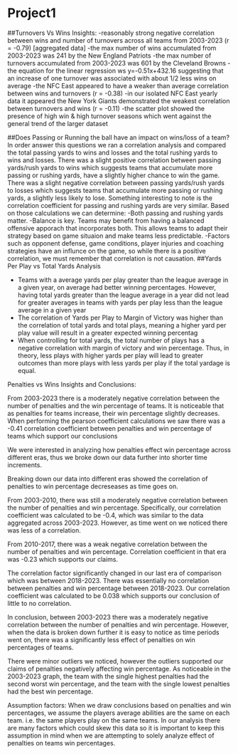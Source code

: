 # Project1


##Turnovers Vs Wins Insights:
-reasonably strong negative correlation between wins and number of turnovers across all teams from 2003-2023 (r = -0.79) [aggregated data]
-the max number of wins accumulated from 2003-2023 was 241 by the New England Patriots
-the max number of turnovers accumulated from 2003-2023 was 601 by the Cleveland Browns
-the equation for the linear regression ws y=-0.51x+432.16 suggesting that an increase of one turnover was associated with about 1/2 less wins on average
-the NFC East appeared to have a weaker than average correlation between wins and turnovers (r = -0.38) 
-in our isolated NFC East yearly data it appeared the New York Giants demonstrated the weakest correlation between turnovers and wins (r = -0.11)
-the scatter plot showed the presence of high win & high turnover seasons which went against the general trend of the larger dataset

##Does Passing or Running the ball have an impact on wins/loss of a team?
In order answer this questions we ran a correlation analysis and compared the total passing yards to wins and losses and the total rushing yards to wins and losses.
There was a slight positive correlation between passing yards/rush yards to wins which suggests teams that accumulate more passing or rushing yards, have a slightly higher chance to win the game.
There was a slight negative correlation between passing yards/rush yards to losses which suggests teams that accumulate more passing or rushing yards, a slightly less likely to lose. 
Something interesting to note is the correlation coefficient for passing and rushing yards are very similar. Based on those calculations we can determine:
 -Both passing and rushing yards matter.
 -Balance is key. Teams may benefit from having a balanced offensive apporach that incorporates both. This allows teams to adapt their strategy based on game situaion and make teams less predictable.
 -Factors such as opponent defense, game conditions, player injuries and coaching strategies have an influnce on the game, so while there is a positive correlation, we must remember that correlation is 
  not causation.
##Yards Per Play vs Total Yards Analysis
- Teams with a average yards per play greater than the league average in a given year, on average had better winning percentages. However, having total yards greater than the league average in a year did not lead for greater averages in teams with yards per play less than the league average in a given year
- The correlation of Yards per Play to Margin of Victory was higher than the correlation of total yards and total plays, meaning a higher yard per play value will result in a greater expected winning percentag
- When controlling for total yards, the total number of plays has a negative correlation with margin of victory and win percentage. Thus, in theory, less plays with higher yards per play will lead to greater outcomes than more plays with less yards per play if the total yardage is equal.

Penalties vs Wins Insights and Conclusions: 

From 2003-2023 there is a moderately negative correlation between the number of penalties and the win percentage of teams. It is noticeable that as penalties for teams increase, their win percentage slightly decreases. When performing the pearson coefficient calculations we saw there was a -0.41 correlation coefficient between penalties and win percentage of teams which support our conclusions

We were interested in analyzing how penalties effect win percentage across different eras, thus we broke down our data further into shorter time increments. 

Breaking down our data into different eras showed the correlation of penalties to win percentage decreseases as time goes on. 

From 2003-2010, there was still a moderately negative correlation between the number of penalties and win percentage. Specifically, our correlation coefficient was calculated to be -0.4, which was similar to the data aggregated across 2003-2023. However, as time went on we noticed there was less of a correlation.

From 2010-2017, there was a weak negative correlation between the number of penalties and win percentage. Correlation coefficient in that era was -0.23 which supports our claims. 

The correlation factor significantly changed in our last era of comparison which was between 2018-2023. There was essentially no correlation between penalties and win percentage between 2018-2023. Our correlation coefficient was calculated to be 0.038 which supports our conclusion of little to no correlation.

In conclusion, between 2003-2023 there was a moderately negative correlation between the number of penalties and win percentage. However, when the data is broken down further it is easy to notice as time periods went on, there was a significantly less effect of penalties on win percentages of teams. 

There were minor outliers we noticed, however the outliers supported our claims of penalties negatively affecting win percentage. As noticeable in the 2003-2023 graph, the team with the single highest penalties had the second worst win percentage, and the team with the single lowest penalties had the best win percentage. 

Assumption factors: 
When we draw conclusions based on penalties and win percentages, we assume the players average abilities are the same on each team. i.e. the same players play on the same teams. In our analysis there are many factors which could skew this data so it is important to keep this assumption in mind when we are attempting to solely analyze effect of penalties on teams win percentages. 


